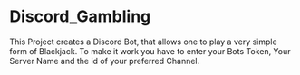 # Discord_Gambling

This Project creates a Discord Bot, that allows one to play a very simple form of Blackjack. 
To make it work you have to enter your Bots Token, Your Server Name and the id of your preferred Channel.
